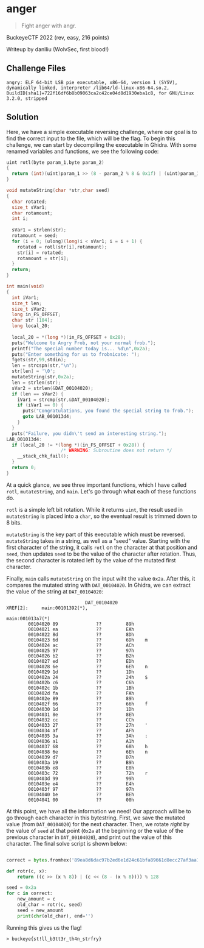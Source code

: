 # anger

> Fight anger with angr.

BuckeyeCTF 2022 (rev, easy, 216 points)

Writeup by danlliu (WolvSec, first blood!)

## Challenge Files

`angry: ELF 64-bit LSB pie executable, x86-64, version 1 (SYSV), dynamically linked, interpreter /lib64/ld-linux-x86-64.so.2, BuildID[sha1]=722f16df6b8b09063ca2c42ce04d8d1930eba1c8, for GNU/Linux 3.2.0, stripped`

## Solution

Here, we have a simple executable reversing challenge, where our goal is to find the correct input to the file, which will be the flag. To begin this challenge, we can start by decompiling the executable in Ghidra. With some renamed variables and functions, we see the following code:

```c
uint rotl(byte param_1,byte param_2)
{
  return (int)(uint)param_1 >> (8 - param_2 % 8 & 0x1f) | (uint)param_1 << param_2 % 8;
}

void mutateString(char *str,char seed)
{
  char rotated;
  size_t sVar1;
  char rotamount;
  int i;
  
  sVar1 = strlen(str);
  rotamount = seed;
  for (i = 0; (ulong)(long)i < sVar1; i = i + 1) {
    rotated = rotl(str[i],rotamount);
    str[i] = rotated;
    rotamount = str[i];
  }
  return;
}

int main(void)
{
  int iVar1;
  size_t len;
  size_t sVar2;
  long in_FS_OFFSET;
  char str [104];
  long local_20;
  
  local_20 = *(long *)(in_FS_OFFSET + 0x28);
  puts("Welcome to Angry Frob, not your normal frob.");
  printf("The special number today is... %d\n",0x2a);
  puts("Enter something for us to frobnicate: ");
  fgets(str,99,stdin);
  len = strcspn(str,"\n");
  str[len] = '\0';
  mutateString(str,0x2a);
  len = strlen(str);
  sVar2 = strlen(&DAT_00104020);
  if (len == sVar2) {
    iVar1 = strcmp(str,&DAT_00104020);
    if (iVar1 == 0) {
      puts("Congratulations, you found the special string to frob.");
      goto LAB_001013d4;
    }
  }
  puts("Failure, you didn\'t send an interesting string.");
LAB_001013d4:
  if (local_20 != *(long *)(in_FS_OFFSET + 0x28)) {
                    /* WARNING: Subroutine does not return */
    __stack_chk_fail();
  }
  return 0;
}
```

At a quick glance, we see three important functions, which I have called `rotl`, `mutateString`, and `main`. Let's go through what each of these functions do.

`rotl` is a simple left bit rotation. While it returns `uint`, the result used in `mutateString` is placed into a `char`, so the eventual result is trimmed down to 8 bits.

`mutateString` is the key part of this executable which must be reversed. `mutateString` takes in a string, as well as a "seed" value. Starting with the first character of the string, it calls `rotl` on the character at that position and `seed`, then updates `seed` to be the value of the character after rotation. Thus, the second character is rotated left by the value of the mutated first character.

Finally, `main` calls `mutateString` on the input wiht the value `0x2a`. After this, it compares the mutated string with `DAT_00104020`. In Ghidra, we can extract the value of the string at `DAT_00104020`:

```
                             DAT_00104020                                    XREF[2]:     main:00101392(*), 
                                                                                          main:001013a7(*)  
        00104020 89              ??         89h
        00104021 ea              ??         EAh
        00104022 8d              ??         8Dh
        00104023 6d              ??         6Dh    m
        00104024 ac              ??         ACh
        00104025 97              ??         97h
        00104026 b2              ??         B2h
        00104027 ed              ??         EDh
        00104028 6e              ??         6Eh    n
        00104029 1d              ??         1Dh
        0010402a 24              ??         24h    $
        0010402b c6              ??         C6h
        0010402c 1b              ??         1Bh
        0010402d fa              ??         FAh
        0010402e 89              ??         89h
        0010402f 66              ??         66h    f
        00104030 1d              ??         1Dh
        00104031 8e              ??         8Eh
        00104032 cc              ??         CCh
        00104033 27              ??         27h    '
        00104034 af              ??         AFh
        00104035 3a              ??         3Ah    :
        00104036 a1              ??         A1h
        00104037 68              ??         68h    h
        00104038 6e              ??         6Eh    n
        00104039 d7              ??         D7h
        0010403a b9              ??         B9h
        0010403b e8              ??         E8h
        0010403c 72              ??         72h    r
        0010403d 99              ??         99h
        0010403e e4              ??         E4h
        0010403f 97              ??         97h
        00104040 be              ??         BEh
        00104041 00              ??         00h
```

At this point, we have all the information we need! Our approach will be to go through each character in this bytestring. First, we save the mutated value (from `DAT_00104020`) for the next character. Then, we rotate _right_ by the value of `seed` at that point (`0x2a` at the beginning or the value of the previous character in `DAT_00104020`), and print out the value of this character. The final solve script is shown below:

```python

correct = bytes.fromhex('89ea8d6dac97b2ed6e1d24c61bfa89661d8ecc27af3aa1686ed7b9e87299e497be00')

def rotr(c, x):
    return ((c >> (x % 8)) | (c << (8 - (x % 8)))) % 128

seed = 0x2a
for c in correct:
    new_amount = c
    old_char = rotr(c, seed)
    seed = new_amount
    print(chr(old_char), end='')
```

Running this gives us the flag!

```
> buckeye{st!ll_b3tt3r_th4n_strfry}
```
